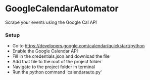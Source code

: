# GoogleCalendarAutomator
Scrape your events using the Google Cal API

### Setup
- Go to https://developers.google.com/calendar/quickstart/python
- Enable the Google Calendar API
- Fill in the credentials.json and download the file
- Add that file to the root of the project folder
- Navigate to the project folder in terminal
- Run the python command 'calendarauto.py'
